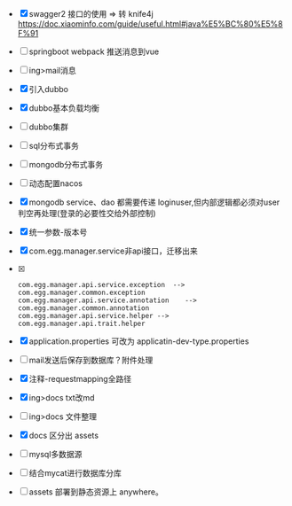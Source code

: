 - [x] swagger2 接口的使用 => 转 knife4j https://doc.xiaominfo.com/guide/useful.html#java%E5%BC%80%E5%8F%91

- [ ] springboot webpack 推送消息到vue

- [ ] ing>mail消息

- [x] 引入dubbo

- [x] dubbo基本负载均衡

- [ ] dubbo集群

- [ ] sql分布式事务

- [ ] mongodb分布式事务

- [ ] 动态配置nacos

- [x] mongodb service、dao 都需要传递 loginuser,但内部逻辑都必须对user判空再处理(登录的必要性交给外部控制)

- [x] 统一参数-版本号

- [x] com.egg.manager.service非api接口，迁移出来

- [x] ```
  com.egg.manager.api.service.exception  -->  com.egg.manager.common.exception
  com.egg.manager.api.service.annotation    -->     com.egg.manager.common.annotation
  com.egg.manager.api.service.helper -->    com.egg.manager.api.trait.helper
  ```

- [x] application.properties 可改为 applicatin-dev-type.properties

- [ ] mail发送后保存到数据库？附件处理

- [x] 注释-requestmapping全路径

- [x] ing>docs txt改md

- [ ] ing>docs 文件整理

- [x] docs 区分出 assets

- [ ] mysql多数据源

- [ ] 结合mycat进行数据库分库

- [ ] assets 部署到静态资源上 anywhere。

